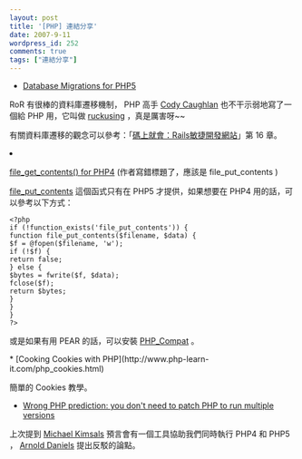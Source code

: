 ```yaml
---
layout: post
title: '[PHP] 連結分享'
date: 2007-9-11
wordpress_id: 252
comments: true
tags: ["連結分享"]
---
```


<!--more-->
* [Database Migrations for PHP5](http://blog.ruckusing.com/index.php/2007/09/03/database-migrations-for-php5/)

RoR 有很棒的資料庫遷移機制， PHP 高手 [Cody Caughlan](http://blog.ruckusing.com/) 也不干示弱地寫了一個給 PHP 用，它叫做 [ruckusing](http://code.google.com/p/ruckusing/) ，真是厲害呀~~

有關資料庫遷移的觀念可以參考：「[碼上就會：Rails敏捷開發網站](http://tlsj.tenlong.com.tw/WebModule/BookSearch/bookSearchViewAction.do?isbn=9789861812397&amp;sid=38282)」第 16 章。 

<li>

[file_get_contents() for PHP4](http://www.phpied.com/file_get_contents-for-php4/) (作者寫錯標題了，應該是 file_put_contents ) 

[file_put_contents](http://www.php.net/manual/tw/function.file-put-contents.php) 這個函式只有在 PHP5 才提供，如果想要在 PHP4 用的話，可以參考以下方式：

```
<?php
if (!function_exists('file_put_contents')) {
function file_put_contents($filename, $data) {
$f = @fopen($filename, 'w');
if (!$f) {
return false;
} else {
$bytes = fwrite($f, $data);
fclose($f);
return $bytes;
}
}
}
?>

```

或是如果有用 PEAR 的話，可以安裝 [PHP_Compat](http://pear.php.net/package/PHP_Compat) 。
</li>
* [Cooking Cookies with PHP](http://www.php-learn-it.com/php_cookies.html)

簡單的 Cookies 教學。 

* [Wrong PHP prediction: you don't need to patch PHP to run multiple versions](http://blog.adaniels.nl/?p=48)

上次提到 [Michael Kimsals](http://fosterburgess.com/kimsal/?p=317) 預言會有一個工具協助我們同時執行 PHP4 和 PHP5 ， [Arnold Daniels](http://blog.adaniels.nl/?author=1) 提出反駁的論點。 


